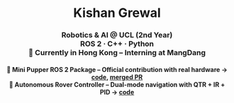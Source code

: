 <h1 align="center">Kishan Grewal</h1>

<h3 align="center">
  Robotics & AI @ UCL (2nd Year)<br>
  ROS 2 · C++ · Python<br>
  📍 Currently in Hong Kong – Interning at MangDang
</h3>

<h4 align="center">
  🐶 Mini Pupper ROS 2 Package – Official contribution with real hardware → 
  <a href="https://github.com/mangdangroboticsclub/mini_pupper_ros/tree/ros2-dev/mini_pupper_tracking">code</a>, 
  <a href="https://github.com/mangdangroboticsclub/mini_pupper_ros/pull/115">merged PR</a><br>
  🚛 Autonomous Rover Controller – Dual-mode navigation with QTR + IR + PID → 
  <a href="https://github.com/kishan-grewal/rover-controller">code</a>
</h4>

